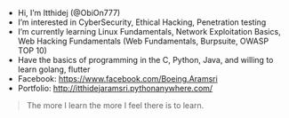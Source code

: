 - Hi, I’m Itthidej (@ObiOn777)
- I’m interested in CyberSecurity, Ethical Hacking, Penetration testing
- I’m currently learning Linux Fundamentals, Network Exploitation Basics, Web Hacking Fundamentals (Web Fundamentals, Burpsuite, OWASP TOP 10)
- Have the basics of programming in the C, Python, Java, and willing to learn golang, flutter
- Facebook: https://www.facebook.com/Boeing.Aramsri
- Portfolio: http://itthidejaramsri.pythonanywhere.com/
> The more I learn the more I feel there is to learn.

<!---
ObiOn777/ObiOn777 is a ✨ special ✨ repository because its `README.md` (this file) appears on your GitHub profile.
You can click the Preview link to take a look at your changes.
--->
